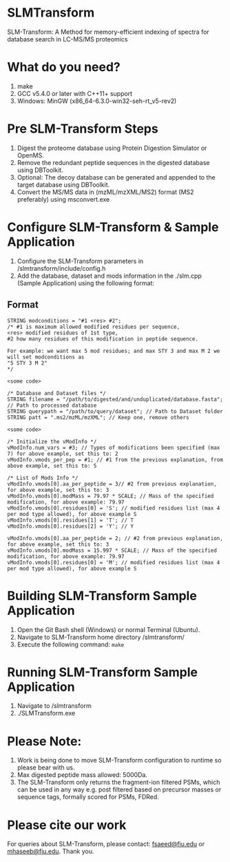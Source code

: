 # SLMTransform
SLM-Transform: A Method for memory-efficient indexing of spectra for database search in LC-MS/MS proteomics

# What do you need?
1. make
2. GCC v5.4.0 or later with C++11+ support
2. Windows: MinGW (x86_64-6.3.0-win32-seh-rt_v5-rev2)

# Pre SLM-Transform Steps
1. Digest the proteome database using Protein Digestion Simulator or OpenMS.
2. Remove the redundant peptide sequences in the digested database using DBToolkit.
3. Optional: The decoy database can be generated and appended to the target database using DBToolkit.
4. Convert the MS/MS data in (mzML/mzXML/MS2) format (MS2 preferably) using msconvert.exe

# Configure SLM-Transform & Sample Application
1. Configure the SLM-Transform parameters in /slmtransform/include/config.h
2. Add the database, dataset and mods information in the ./slm.cpp (Sample Application) using the following format:

## Format

    STRING modconditions = "#1 <res> #2"; 
    /* #1 is maximum allowed modified residues per sequence, 
    <res> modified residues of 1st type, 
    #2 how many residues of this modification in peptide sequence. 
    
    For example: we want max 5 mod residues; and max STY 3 and max M 2 we will set modconditions as
    "5 STY 3 M 2"
    */
    
    <some code> 
    
    /* Database and Dataset files */
    STRING filename = "/path/to/digested/and/unduplicated/database.fasta"; // Path to processed database
    STRING querypath = "/path/to/query/dataset"; // Path to Dataset folder
    STRING patt = ".ms2/mzML/mzXML"; // Keep one, remove others
    
    <some code> 
    
    /* Initialize the vModInfo */
    vModInfo.num_vars = #3; // Types of modifications been specified (max 7) for above example, set this to: 2
    vModInfo.vmods_per_pep = #1; // #1 from the previous explanation, from above example, set this to: 5
    
    /* List of Mods Info */
    vModInfo.vmods[0].aa_per_peptide = 3// #2 from previous explanation, for above example, set this to: 3
    vModInfo.vmods[0].modMass = 79.97 * SCALE; // Mass of the specified modification, for above example: 79.97
    vModInfo.vmods[0].residues[0] = 'S'; // modified residues list (max 4 per mod type allowed), for above example S
    vModInfo.vmods[0].residues[1] = 'T'; // T
    vModInfo.vmods[0].residues[2] = 'Y'; // Y
    
    vModInfo.vmods[0].aa_per_peptide = 2; // #2 from previous explanation, for above example, set this to: 3
    vModInfo.vmods[0].modMass = 15.997 * SCALE; // Mass of the specified modification, for above example: 79.97
    vModInfo.vmods[0].residues[0] = 'M'; // modified residues list (max 4 per mod type allowed), for above example S

# Building SLM-Transform Sample Application
1. Open the Git Bash shell (Windows) or normal Terminal (Ubuntu).
1. Navigate to SLM-Transform home directory /slmtransform/
2. Execute the following command: `make`

# Running SLM-Transform Sample Application
1. Navigate to /slmtransform
2. ./SLMTransform.exe

# Please Note:
1. Work is being done to move SLM-Transform configuration to runtime so please bear with us.
2. Max digested peptide mass allowed: 5000Da.
3. The SLM-Transform only returns the fragment-ion filtered PSMs, which can be used in any way e.g. post filtered based on precursor masses or sequence tags, formally scored for PSMs, FDRed.

# Please cite our work
For queries about SLM-Transform, please contact: fsaeed@fiu.edu or mhaseeb@fiu.edu. Thank you.
